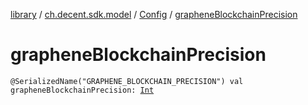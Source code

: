 [library](../../index.md) / [ch.decent.sdk.model](../index.md) / [Config](index.md) / [grapheneBlockchainPrecision](./graphene-blockchain-precision.md)

# grapheneBlockchainPrecision

`@SerializedName("GRAPHENE_BLOCKCHAIN_PRECISION") val grapheneBlockchainPrecision: `[`Int`](https://kotlinlang.org/api/latest/jvm/stdlib/kotlin/-int/index.html)